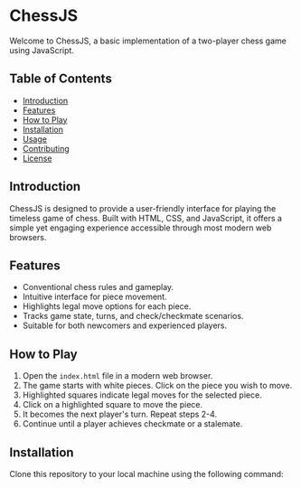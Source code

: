 # ChessJS

Welcome to ChessJS, a basic implementation of a two-player chess game using JavaScript.

## Table of Contents
- [Introduction](#introduction)
- [Features](#features)
- [How to Play](#how-to-play)
- [Installation](#installation)
- [Usage](#usage)
- [Contributing](#contributing)
- [License](#license)

## Introduction
ChessJS is designed to provide a user-friendly interface for playing the timeless game of chess. Built with HTML, CSS, and JavaScript, it offers a simple yet engaging experience accessible through most modern web browsers.

## Features
- Conventional chess rules and gameplay.
- Intuitive interface for piece movement.
- Highlights legal move options for each piece.
- Tracks game state, turns, and check/checkmate scenarios.
- Suitable for both newcomers and experienced players.

## How to Play
1. Open the `index.html` file in a modern web browser.
2. The game starts with white pieces. Click on the piece you wish to move.
3. Highlighted squares indicate legal moves for the selected piece.
4. Click on a highlighted square to move the piece.
5. It becomes the next player's turn. Repeat steps 2-4.
6. Continue until a player achieves checkmate or a stalemate.

## Installation
Clone this repository to your local machine using the following command:


